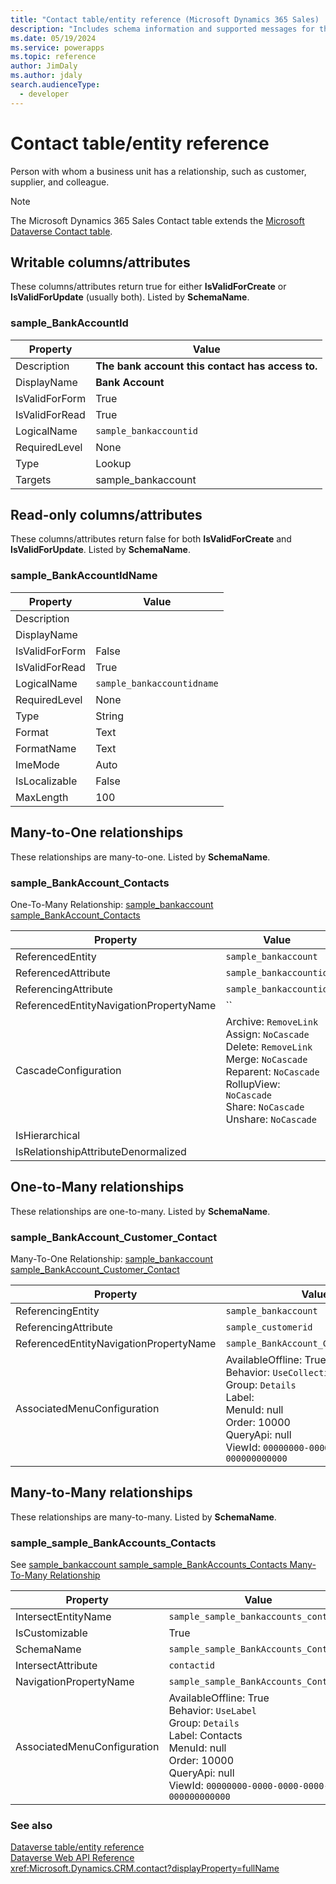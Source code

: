 ```yaml
---
title: "Contact table/entity reference (Microsoft Dynamics 365 Sales) | Microsoft Docs"
description: "Includes schema information and supported messages for the Contact table/entity with Microsoft Dynamics 365 Sales."
ms.date: 05/19/2024
ms.service: powerapps
ms.topic: reference
author: JimDaly
ms.author: jdaly
search.audienceType: 
  - developer
---
```


# Contact table/entity reference

Person with whom a business unit has a relationship, such as customer, supplier, and colleague.

> [!NOTE]
> The Microsoft Dynamics 365 Sales Contact table extends the [Microsoft Dataverse Contact table](/power-apps/developer/data-platform/reference/entities/contact).



## Writable columns/attributes

These columns/attributes return true for either **IsValidForCreate** or **IsValidForUpdate** (usually both). Listed by **SchemaName**.

### <a name="BKMK_sample_BankAccountId"></a> sample_BankAccountId

|Property|Value|
|---|---|
|Description|**The bank account this contact has access to.**|
|DisplayName|**Bank Account**|
|IsValidForForm|True|
|IsValidForRead|True|
|LogicalName|`sample_bankaccountid`|
|RequiredLevel|None|
|Type|Lookup|
|Targets|sample_bankaccount|


## Read-only columns/attributes

These columns/attributes return false for both **IsValidForCreate** and **IsValidForUpdate**. Listed by **SchemaName**.

### <a name="BKMK_sample_BankAccountIdName"></a> sample_BankAccountIdName

|Property|Value|
|---|---|
|Description||
|DisplayName||
|IsValidForForm|False|
|IsValidForRead|True|
|LogicalName|`sample_bankaccountidname`|
|RequiredLevel|None|
|Type|String|
|Format|Text|
|FormatName|Text|
|ImeMode|Auto|
|IsLocalizable|False|
|MaxLength|100|

## Many-to-One relationships

These relationships are many-to-one. Listed by **SchemaName**.

### <a name="BKMK_sample_BankAccount_Contacts"></a> sample_BankAccount_Contacts

One-To-Many Relationship: [sample_bankaccount sample_BankAccount_Contacts](sample_bankaccount.md#BKMK_sample_BankAccount_Contacts)

|Property|Value|
|--------|-----|
|ReferencedEntity|`sample_bankaccount`|
|ReferencedAttribute|`sample_bankaccountid`|
|ReferencingAttribute|`sample_bankaccountid`|
|ReferencedEntityNavigationPropertyName|``|
|CascadeConfiguration|Archive: `RemoveLink`<br />Assign: `NoCascade`<br />Delete: `RemoveLink`<br />Merge: `NoCascade`<br />Reparent: `NoCascade`<br />RollupView: `NoCascade`<br />Share: `NoCascade`<br />Unshare: `NoCascade`|
|IsHierarchical||
|IsRelationshipAttributeDenormalized||


## One-to-Many relationships

These relationships are one-to-many. Listed by **SchemaName**.

### <a name="BKMK_sample_BankAccount_Customer_Contact"></a> sample_BankAccount_Customer_Contact

Many-To-One Relationship: [sample_bankaccount sample_BankAccount_Customer_Contact](sample_bankaccount.md#BKMK_sample_BankAccount_Customer_Contact)

|Property|Value|
|--------|-----|
|ReferencingEntity|`sample_bankaccount`|
|ReferencingAttribute|`sample_customerid`|
|ReferencedEntityNavigationPropertyName|`sample_BankAccount_Customer_Contact`|
|AssociatedMenuConfiguration|AvailableOffline: True<br />Behavior: `UseCollectionName`<br />Group: `Details`<br />Label: <br />MenuId: null<br />Order: 10000<br />QueryApi: null<br />ViewId: `00000000-0000-0000-0000-000000000000`|


## Many-to-Many relationships

These relationships are many-to-many. Listed by **SchemaName**.

### <a name="BKMK_sample_sample_BankAccounts_Contacts"></a> sample_sample_BankAccounts_Contacts

See [sample_bankaccount sample_sample_BankAccounts_Contacts Many-To-Many Relationship](sample_bankaccount.md#BKMK_sample_sample_BankAccounts_Contacts)

|Property|Value|
|--------|-----|
|IntersectEntityName|`sample_sample_bankaccounts_contacts`|
|IsCustomizable|True|
|SchemaName|`sample_sample_BankAccounts_Contacts`|
|IntersectAttribute|`contactid`|
|NavigationPropertyName|`sample_sample_BankAccounts_Contacts`|
|AssociatedMenuConfiguration|AvailableOffline: True<br />Behavior: `UseLabel`<br />Group: `Details`<br />Label: Contacts<br />MenuId: null<br />Order: 10000<br />QueryApi: null<br />ViewId: `00000000-0000-0000-0000-000000000000`|



### See also

[Dataverse table/entity reference](../about-entity-reference.md)  
[Dataverse Web API Reference](/power-apps/developer/data-platform/webapi/reference/about)   
<xref:Microsoft.Dynamics.CRM.contact?displayProperty=fullName>

